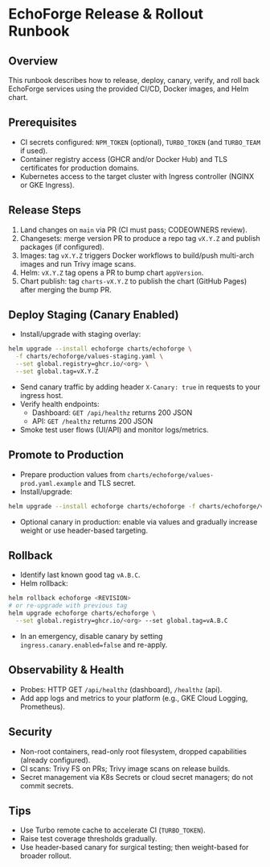 # EchoForge Release & Rollout Runbook

## Overview

This runbook describes how to release, deploy, canary, verify, and roll back EchoForge services using the provided CI/CD, Docker images, and Helm chart.

## Prerequisites

- CI secrets configured: `NPM_TOKEN` (optional), `TURBO_TOKEN` (and `TURBO_TEAM` if used).
- Container registry access (GHCR and/or Docker Hub) and TLS certificates for production domains.
- Kubernetes access to the target cluster with Ingress controller (NGINX or GKE Ingress).

## Release Steps

1. Land changes on `main` via PR (CI must pass; CODEOWNERS review).
2. Changesets: merge version PR to produce a repo tag `vX.Y.Z` and publish packages (if configured).
3. Images: tag `vX.Y.Z` triggers Docker workflows to build/push multi-arch images and run Trivy image scans.
4. Helm: `vX.Y.Z` tag opens a PR to bump chart `appVersion`.
5. Chart publish: tag `charts-vX.Y.Z` to publish the chart (GitHub Pages) after merging the bump PR.

## Deploy Staging (Canary Enabled)

- Install/upgrade with staging overlay:

```bash
helm upgrade --install echoforge charts/echoforge \
  -f charts/echoforge/values-staging.yaml \
  --set global.registry=ghcr.io/<org> \
  --set global.tag=vX.Y.Z
```

- Send canary traffic by adding header `X-Canary: true` in requests to your ingress host.
- Verify health endpoints:
  - Dashboard: `GET /api/healthz` returns 200 JSON
  - API: `GET /healthz` returns 200 JSON
- Smoke test user flows (UI/API) and monitor logs/metrics.

## Promote to Production

- Prepare production values from `charts/echoforge/values-prod.yaml.example` and TLS secret.
- Install/upgrade:

```bash
helm upgrade --install echoforge charts/echoforge -f charts/echoforge/values-prod.yaml
```

- Optional canary in production: enable via values and gradually increase weight or use header-based targeting.

## Rollback

- Identify last known good tag `vA.B.C`.
- Helm rollback:

```bash
helm rollback echoforge <REVISION>
# or re-upgrade with previous tag
helm upgrade echoforge charts/echoforge \
  --set global.registry=ghcr.io/<org> --set global.tag=vA.B.C
```

- In an emergency, disable canary by setting `ingress.canary.enabled=false` and re-apply.

## Observability & Health

- Probes: HTTP GET `/api/healthz` (dashboard), `/healthz` (api).
- Add app logs and metrics to your platform (e.g., GKE Cloud Logging, Prometheus).

## Security

- Non-root containers, read-only root filesystem, dropped capabilities (already configured).
- CI scans: Trivy FS on PRs; Trivy image scans on release builds.
- Secret management via K8s Secrets or cloud secret managers; do not commit secrets.

## Tips

- Use Turbo remote cache to accelerate CI (`TURBO_TOKEN`).
- Raise test coverage thresholds gradually.
- Use header-based canary for surgical testing; then weight-based for broader rollout.
